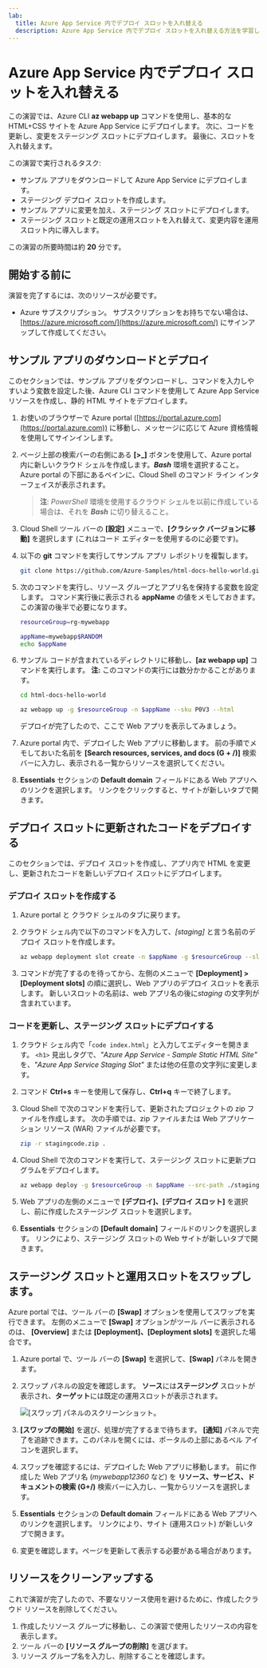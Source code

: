 ```yaml
---
lab:
  title: Azure App Service 内でデプロイ スロットを入れ替える
  description: Azure App Service 内でデプロイ スロットを入れ替える方法を学習します。 この演習では、単純なアプリを App Service にデプロイして小さな変更を加え、ステージング スロットにデプロイします。最後にスロットを入れ替えて、更新されたアプリが運用環境に入るようにします。
---
```


# Azure App Service 内でデプロイ スロットを入れ替える

この演習では、Azure CLI **az webapp up** コマンドを使用し、基本的な HTML+CSS サイトを Azure App Service にデプロイします。 次に、コードを更新し、変更をステージング スロットにデプロイします。 最後に、スロットを入れ替えます。

この演習で実行されるタスク:

* サンプル アプリをダウンロードして Azure App Service にデプロイします。
* ステージング デプロイ スロットを作成します。
* サンプル アプリに変更を加え、ステージング スロットにデプロイします。
* ステージング スロットと既定の運用スロットを入れ替えて、変更内容を運用スロット内に導入します。

この演習の所要時間は約 **20** 分です。

## 開始する前に

演習を完了するには、次のリソースが必要です。

* Azure サブスクリプション。 サブスクリプションをお持ちでない場合は、[https://azure.microsoft.com/](https://azure.microsoft.com/) にサインアップして作成してください。

## サンプル アプリのダウンロードとデプロイ

このセクションでは、サンプル アプリをダウンロードし、コマンドを入力しやすいよう変数を設定した後、Azure CLI コマンドを使用して Azure App Service リソースを作成し、静的 HTML サイトをデプロイします。

1. お使いのブラウザーで Azure portal ([https://portal.azure.com](https://portal.azure.com)) に移動し、メッセージに応じて Azure 資格情報を使用してサインインします。

1. ページ上部の検索バーの右側にある **[\>_]** ボタンを使用して、Azure portal 内に新しいクラウド シェルを作成します。***Bash*** 環境を選択すること。 Azure portal の下部にあるペインに、Cloud Shell のコマンド ライン インターフェイスが表示されます。

    > **注**: *PowerShell* 環境を使用するクラウド シェルを以前に作成している場合は、それを ***Bash*** に切り替えること。

1. Cloud Shell ツール バーの **[設定]** メニューで、**[クラシック バージョンに移動]** を選択します (これはコード エディターを使用するのに必要です)。

1. 以下の **git** コマンドを実行してサンプル アプリ レポジトリを複製します。

    ```bash
    git clone https://github.com/Azure-Samples/html-docs-hello-world.git
    ```

1. 次のコマンドを実行し、リソース グループとアプリ名を保持する変数を設定します。 コマンド実行後に表示される **appName** の値をメモしておきます。この演習の後半で必要になります。

    ```bash
    resourceGroup=rg-mywebapp

    appName=mywebapp$RANDOM
    echo $appName
    ```

1. サンプル コードが含まれているディレクトリに移動し、**[az webapp up]** コマンドを実行します。 **注:** このコマンドの実行には数分かかることがあります。

    ```bash
    cd html-docs-hello-world

    az webapp up -g $resourceGroup -n $appName --sku P0V3 --html
    ```

    デプロイが完了したので、ここで Web アプリを表示してみましょう。

1. Azure portal 内で、デプロイした Web アプリに移動します。 前の手順でメモしておいた名前を **[Search resources, services, and docs (G + /)]** 検索バーに入力し、表示される一覧からリソースを選択してください。

1. **Essentials** セクションの **Default domain** フィールドにある Web アプリへのリンクを選択します。 リンクをクリックすると、サイトが新しいタブで開きます。

## デプロイ スロットに更新されたコードをデプロイする

このセクションでは、デプロイ スロットを作成し、アプリ内で HTML を変更し、更新されたコードを新しいデプロイ スロットにデプロイします。

### デプロイ スロットを作成する 

1. Azure portal と クラウド シェルのタブに戻ります。

1. クラウド シェル内で以下のコマンドを入力して、*[staging]* と言う名前のデプロイ スロットを作成します。

    ```bash
    az webapp deployment slot create -n $appName -g $resourceGroup --slot staging
    ```

1. コマンドが完了するのを待ってから、左側のメニューで **[Deployment] > [Deployment slots]** の順に選択し、Web アプリのデプロイ スロットを表示します。 新しいスロットの名前は、web アプリ名の後に*staging* の文字列が含まれています。

### コードを更新し、ステージング スロットにデプロイする

1. クラウド シェル内で「`code index.html`」と入力してエディターを開きます。 `<h1>` 見出しタグで、*"Azure App Service - Sample Static HTML Site"* を、*"Azure App Service Staging Slot"* または他の任意の文字列に変更します。

1. コマンド **Ctrl+s** キーを使用して保存し、**Ctrl+q** キーで終了します。

1. Cloud Shell で次のコマンドを実行して、更新されたプロジェクトの zip ファイルを作成します。 次の手順では、zip ファイルまたは Web アプリケーション リソース (WAR) ファイルが必要です。

    ```bash
    zip -r stagingcode.zip .
    ```

1. Cloud Shell で次のコマンドを実行して、ステージング スロットに更新プログラムをデプロイします。

    ```bash
    az webapp deploy -g $resourceGroup -n $appName --src-path ./stagingcode.zip --slot staging
    ```

1. Web アプリの左側のメニューで **[デプロイ]、[デプロイ スロット]** を選択し、前に作成したステージング スロットを選択します。

1. **Essentials** セクションの **[Default domain]** フィールドのリンクを選択します。 リンクにより、ステージング スロットの Web サイトが新しいタブで開きます。

## ステージング スロットと運用スロットをスワップします。

Azure portal では、ツール バーの **[Swap]** オプションを使用してスワップを実行できます。 左側のメニューで **[Swap]** オプションがツール バーに表示されるのは、 **[Overview]** または **[Deployment]、[Deployment slots]** を選択した場合です。

1. Azure portal で、ツール バーの **[Swap]** を選択して、**[Swap]** パネルを開きます。

1. スワップ パネルの設定を確認します。 **ソース**には**ステージング** スロットが表示され、**ターゲット**には既定の運用スロットが表示されます。

    ![[スワップ] パネルのスクリーンショット。](./media/02/app-service-swap-panel.png)

1. **[スワップの開始]** を選び、処理が完了するまで待ちます。 **[通知]** パネルで完了を追跡できます。このパネルを開くには、ポータルの上部にあるベル アイコンを選択します。

1. スワップを確認するには、デプロイした Web アプリに移動します。 前に作成した Web アプリ名 (*mywebapp12360* など) を **リソース、サービス、ドキュメントの検索 (G+/)** 検索バーに入力し、一覧からリソースを選択します。

1. **Essentials** セクションの **Default domain** フィールドにある Web アプリへのリンクを選択します。 リンクにより、サイト (運用スロット) が新しいタブで開きます。

1. 変更を確認します。ページを更新して表示する必要がある場合があります。

## リソースをクリーンアップする

これで演習が完了したので、不要なリソース使用を避けるために、作成したクラウド リソースを削除してください。

1. 作成したリソース グループに移動し、この演習で使用したリソースの内容を表示します。
1. ツール バーの **[リソース グループの削除]** を選びます。
1. リソース グループ名を入力し、削除することを確認します。
